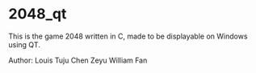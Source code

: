 # 2048_qt
This is the game 2048 written in C, made to be displayable on Windows using QT.

Author: Louis Tuju Chen
        Zeyu William Fan
